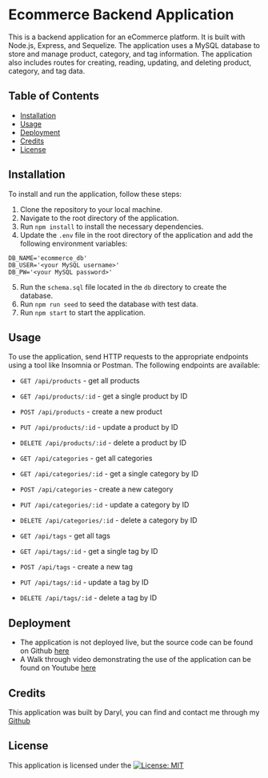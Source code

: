 # Ecommerce Backend Application

This is a backend application for an eCommerce platform. It is built with Node.js, Express, and Sequelize. The application uses a MySQL database to store and manage product, category, and tag information. The application also includes routes for creating, reading, updating, and deleting product, category, and tag data.

## Table of Contents

- [Installation](#installation)
- [Usage](#usage)
- [Deployment](#deployment)
- [Credits](#credits)
- [License](#license)

## Installation

To install and run the application, follow these steps:

1. Clone the repository to your local machine.
2. Navigate to the root directory of the application.
3. Run `npm install` to install the necessary dependencies.
4. Update the `.env` file in the root directory of the application and add the following environment variables:

```env
DB_NAME='ecommerce_db'
DB_USER='<your MySQL username>'
DB_PW='<your MySQL password>'
```

5. Run the `schema.sql` file located in the `db` directory to create the database.
6. Run `npm run seed` to seed the database with test data.
7. Run `npm start` to start the application.

## Usage

To use the application, send HTTP requests to the appropriate endpoints using a tool like Insomnia or Postman. The following endpoints are available:

- `GET /api/products` - get all products
- `GET /api/products/:id` - get a single product by ID
- `POST /api/products` - create a new product
- `PUT /api/products/:id` - update a product by ID
- `DELETE /api/products/:id` - delete a product by ID

- `GET /api/categories` - get all categories
- `GET /api/categories/:id` - get a single category by ID
- `POST /api/categories` - create a new category
- `PUT /api/categories/:id` - update a category by ID
- `DELETE /api/categories/:id` - delete a category by ID

- `GET /api/tags` - get all tags
- `GET /api/tags/:id` - get a single tag by ID
- `POST /api/tags` - create a new tag
- `PUT /api/tags/:id` - update a tag by ID
- `DELETE /api/tags/:id` - delete a tag by ID

## Deployment

* The application is not deployed live, but the source code can be found on Github [here](https://github.com/darylbg/ecommerce-backend)
* A Walk through video demonstrating the use of the application can be found on Youtube [here]()

## Credits

This application was built by Daryl, you can find and contact me through my [Github](https://github.com/darylbg)

## License

This application is licensed under the [![License: MIT](https://img.shields.io/badge/License-MIT-pink.svg)](https://opensource.org/licenses/MIT)

